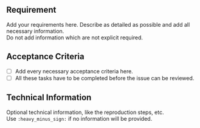 ## Requirement
Add your requirements here. Describe as detailed as possible and add all necessary information.  
Do not add information which are not explicit required.

## Acceptance Criteria
- [ ] Add every necessary acceptance criteria here.
- [ ] All these tasks have to be completed before the issue can be reviewed.

## Technical Information
Optional technical information, like the reproduction steps, etc.  
Use `:heavy_minus_sign:` if no information will be provided.
